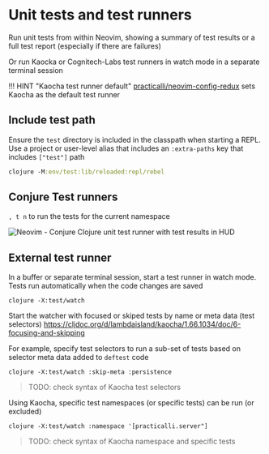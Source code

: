 # Unit tests and test runners

Run unit tests from within Neovim, showing a summary of test results or a full test report (especially if there are failures)

<!-- TODO: investigate test runner with links in test report to jump to tests / code that is cause of error -->

Or run Kaocka or Cognitech-Labs test runners in watch mode in a separate terminal session

!!! HINT "Kaocha test runner default"
    [practicalli/neovim-config-redux](https://github.com/practicalli/neovim-config-redux) sets Kaocha as the default test runner

## Include test path

Ensure the `test` directory is included in the classpath when starting a REPL.  Use a project or user-level alias that includes an `:extra-paths` key that includes `["test"]` path

```clojure
clojure -M:env/test:lib/reloaded:repl/rebel
```


## Conjure Test runners

`, t n` to run the tests for the current namespace

![Neovim - Conjure Clojure unit test runner with test results in HUD](https://raw.githubusercontent.com/practicalli/graphic-design/live/neovim/screenshots/neovim-conjure-tests-results-hud.png)


## External test runner

In a buffer or separate terminal session, start a test runner in watch mode.  Tests run automatically when the code changes are saved

```
clojure -X:test/watch
```

Start the watcher with focused or skiped tests by name or meta data (test selectors)
https://cljdoc.org/d/lambdaisland/kaocha/1.66.1034/doc/6-focusing-and-skipping

For example, specify test selectors to run a sub-set of tests based on selector meta data added to `deftest` code

```
clojure -X:test/watch :skip-meta :persistence
```
> TODO: check syntax of Kaocha test selectors

Using Kaocha, specific test namespaces (or specific tests) can be run (or excluded)

```
clojure -X:test/watch :namespace '[practicalli.server"]
```
> TODO: check syntax of Kaocha namespace and specific tests
